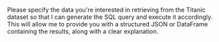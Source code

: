 Please specify the data you're interested in retrieving from the Titanic dataset so that I can generate the SQL query and execute it accordingly. This will allow me to provide you with a structured JSON or DataFrame containing the results, along with a clear explanation.